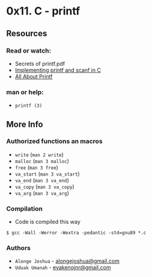 # 0x11. C - printf
## Resources
### Read or watch:
* Secrets of printf.pdf
* [Implementing printf and scanf in C](https://akshatshibu.wordpress.com/2015/07/22/all-about-printf/)
* [All About Printf](https://akshatshibu.wordpress.com/2015/07/22/all-about-printf/)
### man or help:
* `printf (3)`
## More Info
### Authorized functions an macros
* `write` (`man 2 write`)
* `malloc` (`man 3 malloc`)
* `free` (`man 3 free`)
* `va_start` (`man 3 va_start`)
* `va_end` (`man 3 va_end`)
* `va_copy` (`man 3 va_copy`)
* `va_arg` (`man 3 va_arg`)
### Compilation
* Code is compiled this way
```
$ gcc -Wall -Werror -Wextra -pedantic -std=gnu89 *.c
```
### Authors
* `Alonge Joshua` - alongejoshua@gmail.com
* `Uduak Umanah` - eyakenojnr@gmail.com

